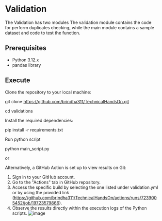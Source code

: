 # Validation
The Validation has two modules The validation module contains the code for perform duplicates checking, while the main module contains a sample dataset and code to test the function.

## Prerequisites
- Python 3.12.x
- pandas library

## Execute

Clone the repository to your local machine:

git clone https://github.com/brindha311/TechnicalHandsOn.git

cd validations

Install the required dependencies:
 
pip install -r requirements.txt

Run python script

python main_script.py

or 

Alternatively, a GitHub Action is set up to view results on Git:

1) Sign in to your GitHub account.
2) Go to the "Actions" tab in GitHub repository.
3) Access the specific build by selecting the one listed under validation.yml or by using the provided link (https://github.com/brindha311/TechnicalHandsOn/actions/runs/7239005452/job/19723579866).
4) Observe the results directly within the execution logs of the Python scripts.
![image](https://github.com/brindha311/TechnicalHandsOn/assets/154029167/2c642397-d64a-484a-925d-0d717f6673df)

